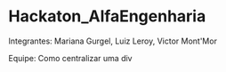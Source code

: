 ﻿# Hackaton_AlfaEngenharia

Integrantes: Mariana Gurgel, Luiz Leroy, Victor Mont'Mor

Equipe: Como centralizar uma div
